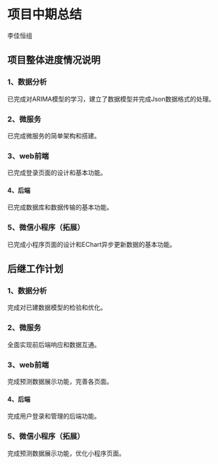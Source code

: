 # 项目中期总结

李佳恒组

## 项目整体进度情况说明

### 1、数据分析

已完成对ARIMA模型的学习，建立了数据模型并完成Json数据格式的处理。

### 2、微服务

已完成微服务的简单架构和搭建。

### 3、web前端

已完成登录页面的设计和基本功能。

#### 4、后端

已完成数据库和数据传输的基本功能。

### 5、微信小程序（拓展）

已完成小程序页面的设计和EChart异步更新数据的基本功能。

## 后继工作计划

### 1、数据分析

完成对已建数据模型的检验和优化。

### 2、微服务

全面实现前后端响应和数据互通。

### 3、web前端

完成预测数据展示功能，完善各页面。

#### 4、后端

完成用户登录和管理的后端功能。

### 5、微信小程序（拓展）

完成预测数据展示功能，优化小程序页面。
